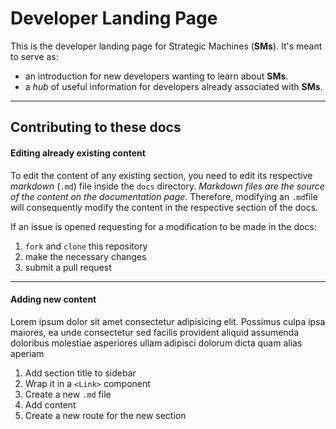 # Developer Landing Page

This is the developer landing page for Strategic Machines (__SMs__). It's meant to serve as:

- an introduction for new developers wanting to learn about __SMs__.
- a _hub_ of useful information for developers already associated with __SMs__.

----

## Contributing to these docs


#### Editing already existing content

To edit the content of any existing section, you need to edit its respective _markdown_ (`.md`) file inside the `docs` directory. _Markdown files are the source of the content on the documentation page_. Therefore, modifying an `.md`file will consequently modify the content in the respective section of the docs.

If an issue is opened requesting for a modification to be made in the docs:
  1. `fork` and `clone` this repository
  1. make the necessary changes
  1. submit a pull request

---

#### Adding new content

Lorem ipsum dolor sit amet consectetur adipisicing elit. Possimus culpa ipsa maiores, ea unde consectetur sed facilis provident aliquid assumenda doloribus molestiae asperiores ullam adipisci dolorum dicta quam alias aperiam

1. Add section title to sidebar
1. Wrap it in a `<Link>` component
1. Create a new `.md` file
1. Add content
1. Create a new route for the new section


